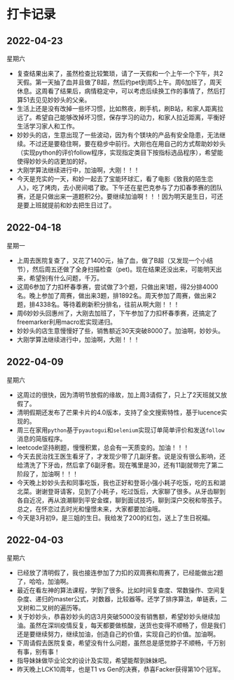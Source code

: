# 打卡记录

## 2022-04-23

星期六

* 复查结果出来了，虽然检查比较繁琐，请了一天假和一个上午一个下午，共2天假。第一天抽了血并且做了B超，然后约pet到周5上午。周6加班了，周天休息。这周看了结果后，病情稳定中，可以考虑后续换工作的事情了，然后打算51去见见妙妙头的父亲。
* 生活上还是没有改掉一些坏习惯，比如熬夜，刷手机，刷B站，和家人距离拉远了。希望自己能够改掉坏习惯，保存学习的动力，和家人拉近距离，平衡好生活学习家人和工作。
* 妙妙头的店，生意出现了一些波动，因为有个镁块的产品有安全隐患，无法继续。不过还是要稳住啊，要在稳步中前行。大刚也在用自己的方式帮助妙妙头（实现python的评价follow程序，实现指定类目下按指标选品程序），希望能使得妙妙头的店更加的好。
* 大刚学算法继续进行中，加油啊，大刚！！！
* 今天是充实的一天，和妙一起去了宝能环球汇，看了电影《致我的陌生恋人》，吃了烤肉，去小房间唱了歌。下午还在星巴克参与了力扣春季赛的团队赛，还是只做出来一道题积2分。要继续加油啊！！！因为明天是生日，可还是要上班就提前和妙去把生日过了。

## 2022-04-18

星期一

* 上周去医院复查了，又花了1400元，抽了血，做了B超（又发现一个小结节），然后周五还做了全身扫描检查（pet)。现在结果还没出来，可能明天出来，希望别有什么问题，千万。
* 这周6参加了力扣杯春季赛，尝试做了3个题，只做出来1题，得2分排4000名。晚上参加了周赛，做出来3题，排1892名。周天参加了周赛，做出来2题，排4338名。等待着刷新积分排名，往前从啊大刚！！！
* 周6妙妙头回惠州了，大刚去加班了，下午参加了力扣杯春季赛，还搞定了freemarker利用macro宏实现递归。
* 妙妙头的店生意慢慢好了些，销售额近30天突破8000了。加油啊，妙妙头。
* 大刚学算法继续进行中，加油啊，大刚！！！

## 2022-04-09

星期六

* 这周过的很快，因为清明节放假的缘故，加上周3请假了，只上了2天班就又放假了。
* 清明假期还发布了芒果卡片的4.0版本，支持了全文搜索特性，基于lucence实现的。
* 周三在家用`python`基于`pyautogui`和`selenium`实现订单简单评价和发送`follow`消息的简版程序。
* leetcode坚持刷题，慢慢积累，总会有一天质变的。加油！！！
* 今天去民治找王医生看牙了，才发现少带了几副牙套。说是没有很么影响，还给清洗了下牙齿，然后拿了6副牙套。现在嘴里是30，还有11副就带完了第二阶段了，加油啊！！！
* 今天晚上妙妙头去和同事吃饭，我也正好和登哥小强小耗子吃饭，吃的五和湖北菜。谢谢登哥请客，见到了小耗子，吃过饭后，大家聊了很多。从牙齿聊到各自近况，再从浪潮聊到平安金蝶，聊到面试技巧，聊到深户交税和带孩子。总之，在怀恋过去时光和憧憬未来，大家都要加油哦。
* 今天是3月初9，是三姐的生日。我给发了200的红包，送上了生日祝福。

## 2022-04-03

星期六

* 已经放了清明假了，我也接连参加了力扣的双周赛和周赛了，已经能做出2题了，哈哈，加油啊。
* 最近在看左神的算法课程，学到了很多。比如时间复查度、常数操作、空间复杂度、递归的master公式，对数器，比较器等。还学了排序算法，单链表，二叉树和二叉树的遍历等。
* 关于妙妙头，恭喜妙妙头的店3月突破5000没有销售额，希望妙妙头继续加油。虽然在深圳疫情反复，每天都要做核酸，送货也变得不顺畅了，但是我们还是要继续努力，继续加油，创造自己的价值，实现自己的价值。加油啊。
* 下周请假去医院复查，希望没有什么问题，虽然总是感觉脖子不顺畅，千万别有事，别有事！
* 指导妹妹做毕业论文的设计及实现，希望能帮到妹妹吧。
* 昨天晚上LCK10周年，也是T1 vs Gen的决赛，恭喜Facker获得第10个冠军。

